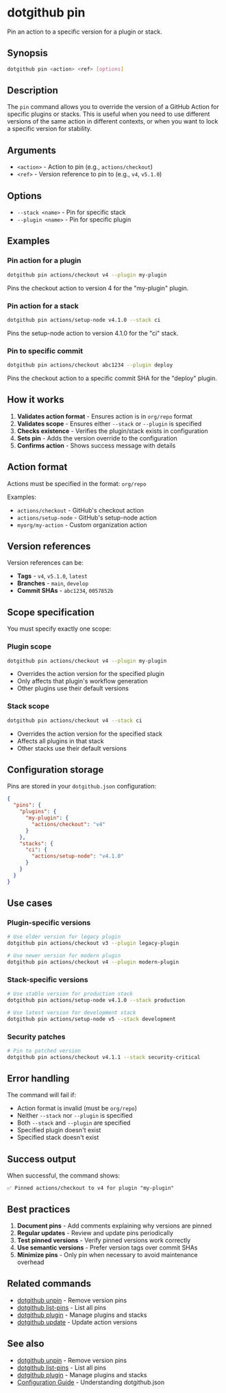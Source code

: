 # dotgithub pin

Pin an action to a specific version for a plugin or stack.

## Synopsis

```bash
dotgithub pin <action> <ref> [options]
```

## Description

The `pin` command allows you to override the version of a GitHub Action for specific plugins or stacks. This is useful when you need to use different versions of the same action in different contexts, or when you want to lock a specific version for stability.

## Arguments

- `<action>` - Action to pin (e.g., `actions/checkout`)
- `<ref>` - Version reference to pin to (e.g., `v4`, `v5.1.0`)

## Options

- `--stack <name>` - Pin for specific stack
- `--plugin <name>` - Pin for specific plugin

## Examples

### Pin action for a plugin

```bash
dotgithub pin actions/checkout v4 --plugin my-plugin
```

Pins the checkout action to version 4 for the "my-plugin" plugin.

### Pin action for a stack

```bash
dotgithub pin actions/setup-node v4.1.0 --stack ci
```

Pins the setup-node action to version 4.1.0 for the "ci" stack.

### Pin to specific commit

```bash
dotgithub pin actions/checkout abc1234 --plugin deploy
```

Pins the checkout action to a specific commit SHA for the "deploy" plugin.

## How it works

1. **Validates action format** - Ensures action is in `org/repo` format
2. **Validates scope** - Ensures either `--stack` or `--plugin` is specified
3. **Checks existence** - Verifies the plugin/stack exists in configuration
4. **Sets pin** - Adds the version override to the configuration
5. **Confirms action** - Shows success message with details

## Action format

Actions must be specified in the format: `org/repo`

Examples:
- `actions/checkout` - GitHub's checkout action
- `actions/setup-node` - GitHub's setup-node action
- `myorg/my-action` - Custom organization action

## Version references

Version references can be:
- **Tags** - `v4`, `v5.1.0`, `latest`
- **Branches** - `main`, `develop`
- **Commit SHAs** - `abc1234`, `0057852b`

## Scope specification

You must specify exactly one scope:

### Plugin scope
```bash
dotgithub pin actions/checkout v4 --plugin my-plugin
```
- Overrides the action version for the specified plugin
- Only affects that plugin's workflow generation
- Other plugins use their default versions

### Stack scope
```bash
dotgithub pin actions/checkout v4 --stack ci
```
- Overrides the action version for the specified stack
- Affects all plugins in that stack
- Other stacks use their default versions

## Configuration storage

Pins are stored in your `dotgithub.json` configuration:

```json
{
  "pins": {
    "plugins": {
      "my-plugin": {
        "actions/checkout": "v4"
      }
    },
    "stacks": {
      "ci": {
        "actions/setup-node": "v4.1.0"
      }
    }
  }
}
```

## Use cases

### Plugin-specific versions
```bash
# Use older version for legacy plugin
dotgithub pin actions/checkout v3 --plugin legacy-plugin

# Use newer version for modern plugin
dotgithub pin actions/checkout v4 --plugin modern-plugin
```

### Stack-specific versions
```bash
# Use stable version for production stack
dotgithub pin actions/setup-node v4.1.0 --stack production

# Use latest version for development stack
dotgithub pin actions/setup-node v5 --stack development
```

### Security patches
```bash
# Pin to patched version
dotgithub pin actions/checkout v4.1.1 --stack security-critical
```

## Error handling

The command will fail if:
- Action format is invalid (must be `org/repo`)
- Neither `--stack` nor `--plugin` is specified
- Both `--stack` and `--plugin` are specified
- Specified plugin doesn't exist
- Specified stack doesn't exist

## Success output

When successful, the command shows:
```
✅ Pinned actions/checkout to v4 for plugin "my-plugin"
```

## Best practices

1. **Document pins** - Add comments explaining why versions are pinned
2. **Regular updates** - Review and update pins periodically
3. **Test pinned versions** - Verify pinned versions work correctly
4. **Use semantic versions** - Prefer version tags over commit SHAs
5. **Minimize pins** - Only pin when necessary to avoid maintenance overhead

## Related commands

- [dotgithub unpin](command-unpin.md) - Remove version pins
- [dotgithub list-pins](command-list-pins.md) - List all pins
- [dotgithub plugin](command-plugin.md) - Manage plugins and stacks
- [dotgithub update](command-update.md) - Update action versions

## See also

- [dotgithub unpin](command-unpin.md) - Remove version pins
- [dotgithub list-pins](command-list-pins.md) - List all pins
- [dotgithub plugin](command-plugin.md) - Manage plugins and stacks
- [Configuration Guide](configuration.md) - Understanding dotgithub.json

